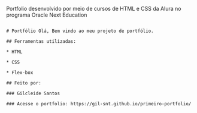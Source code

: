 Portfolio desenvolvido por meio de cursos de HTML e CSS da Alura no programa Oracle Next Education
```

# Portfólio Olá, Bem vindo ao meu projeto de portfólio.

## Ferramentas utilizadas:

* HTML

* CSS

* Flex-box

## Feito por:

### Gilcleide Santos

### Acesse o portfolio: https://gil-snt.github.io/primeiro-portfolio/

```
